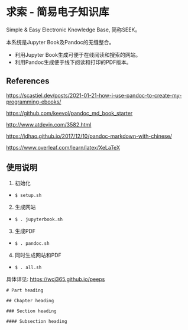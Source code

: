 # 求索 - 简易电子知识库 

Simple & Easy Electronic Knowledge Base, 简称SEEK。

本系统是Jupyter Book及Pandoc的无缝整合。

- 利用Jupyter Book生成可便于在线阅读和搜索的网站。
- 利用Pandoc生成便于线下阅读和打印的PDF版本。

## References

https://scastiel.dev/posts/2021-01-21-how-i-use-pandoc-to-create-my-programming-ebooks/

https://github.com/keevol/pandoc_md_book_starter

http://www.atdevin.com/3582.html

https://jdhao.github.io/2017/12/10/pandoc-markdown-with-chinese/

https://www.overleaf.com/learn/latex/XeLaTeX

## 使用说明

1. 初始化 
  - `$ setup.sh`
2. 生成网站 
  - `$ . jupyterbook.sh`
3. 生成PDF 
  - `$ . pandoc.sh`
4. 同时生成网站和PDF 
  - `$ . all.sh`

具体详见:  https://wcj365.github.io/peeps

~~~
# Part heading

## Chapter heading

### Section heading

#### Subsection heading
~~~